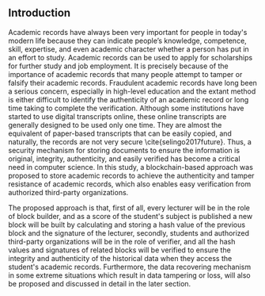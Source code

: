 
## Introduction
Academic records have always been very important for people in today's modern life because they can indicate people’s knowledge, competence, skill, expertise, and even academic character whether a person has put in an effort to study. Academic records can be used to apply for scholarships for further study and job employment. It is precisely because of the importance of academic records that many people attempt to tamper or falsify their academic records. Fraudulent academic records have long been a serious concern, especially in high-level education and the extant method is either difficult to identify the authenticity of an academic record or long time taking to complete the verification. Although some institutions have started to use digital transcripts online, these online transcripts are generally designed to be used only one time. They are almost the equivalent of paper-based transcripts that can be easily copied, and naturally, the records are not very secure \cite{selingo2017future}. Thus, a security mechanism for storing documents to ensure the information is original, integrity, authenticity, and easily verified has become a critical need in computer science. In this study, a blockchain-based approach was proposed to store academic records to achieve the authenticity and tamper resistance of academic records, which also enables easy verification from authorized third-party organizations.

The proposed approach is that, first of all, every lecturer will be in the role of block builder, and as a score of the student's subject is published a new block will be built by calculating and storing a hash value of the previous block and the signature of the lecturer, secondly, students and authorized third-party organizations will be in the role of verifier, and all the hash values and signatures of related blocks will be verified to ensure the integrity and authenticity of the historical data when they access the student's academic records. Furthermore, the data recovering mechanism in some extreme situations which result in data tampering or loss, will also be proposed and discussed in detail in the later section.
